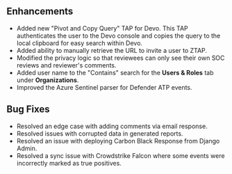 ## Enhancements
- Added new "Pivot and Copy Query" TAP for Devo. This TAP authenticates the user to the Devo console and copies the query to the local clipboard for easy search within Devo.
- Added ability to manually retrieve the URL to invite a user to ZTAP.
- Modified the privacy logic so that reviewees can only see their own SOC reviews and reviewer's comments.
- Added user name to the "Contains" search for the **Users & Roles** tab under **Organizations**.
- Improved the Azure Sentinel parser for Defender ATP events.

## Bug Fixes
- Resolved an edge case with adding comments via email response.
- Resolved issues with corrupted data in generated reports.
- Resolved an issue with deploying Carbon Black Response from Django Admin.
- Resolved a sync issue with Crowdstrike Falcon where some events were incorrectly marked as true positives.
